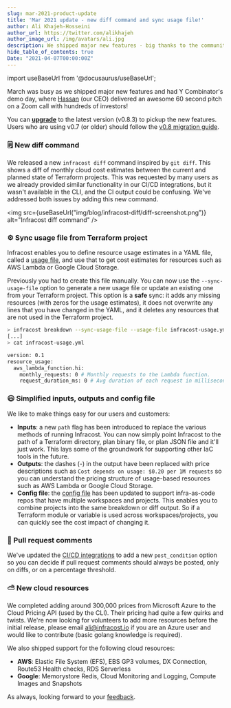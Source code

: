 ```yaml
---
slug: mar-2021-product-update
title: 'Mar 2021 update - new diff command and sync usage file!'
author: Ali Khajeh-Hosseini
author_url: https://twitter.com/alikhajeh
author_image_url: /img/avatars/ali.jpg
description: We shipped major new features - big thanks to the community contributors! Upgrade to pickup these goodies.
hide_table_of_contents: true
Date: "2021-04-07T00:00:00Z"
---
```


import useBaseUrl from '@docusaurus/useBaseUrl';

March was busy as we shipped major new features and had Y Combinator's demo day, where [Hassan](https://twitter.com/hassankhosseini) (our CEO) delivered an awesome 60 second pitch on a Zoom call with hundreds of investors!

You can [**upgrade**](/docs/#1-install-infracost) to the latest version (v0.8.3) to pickup the new features. Users who are using v0.7 (or older) should follow the [v0.8 migration guide](docs/guides/v0.8_migration/).

### 🗒️ New diff command

We released a new `infracost diff` command inspired by `git diff`. This shows a diff of monthly cloud cost estimates between the current and planned state of Terraform projects. This was requested by many users as we already provided similar functionality in our CI/CD integrations, but it wasn't available in the CLI, and the CI output could be confusing. We've addressed both issues by adding this new command.

<img src={useBaseUrl("img/blog/infracost-diff/diff-screenshot.png")} alt="Infracost diff command" />

### ⚙️ Sync usage file from Terraform project

Infracost enables you to define resource usage estimates in a YAML file, called a [usage file](/docs/usage_based_resources), and use that to get cost estimates for resources such as AWS Lambda or Google Cloud Storage.

Previously you had to create this file manually. You can now use the `--sync-usage-file` option to generate a new usage file or update an existing one from your Terraform project. This option is a **safe** sync: it adds any missing resources (with zeros for the usage estimates), it does not overwrite any lines that you have changed in the YAML, and it deletes any resources that are not used in the Terraform project.

  ```sh
  > infracost breakdown --sync-usage-file --usage-file infracost-usage.yml --path /code
  [...]
  > cat infracost-usage.yml

  version: 0.1
  resource_usage:
    aws_lambda_function.hi:
      monthly_requests: 0 # Monthly requests to the Lambda function.
      request_duration_ms: 0 # Avg duration of each request in milliseconds.
  ```

### 😃 Simplified inputs, outputs and config file

We like to make things easy for our users and customers:

- **Inputs**: a new `path` flag has been introduced to replace the various methods of running Infracost. You can now simply point Infracost to the path of a Terraform directory, plan binary file, or plan JSON file and it'll just work. This lays some of the groundwork for supporting other IaC tools in the future.
- **Outputs**: the dashes (-) in the output have been replaced with price descriptions such as `Cost depends on usage: $0.20 per 1M requests` so you can understand the pricing structure of usage-based resources such as AWS Lambda or Google Cloud Storage.
- **Config file**: the [config file](/docs/multi_project/config_file) has been updated to support infra-as-code repos that have multiple workspaces and projects. This enables you to combine projects into the same breakdown or diff output. So if a Terraform module or variable is used across workspaces/projects, you can quickly see the cost impact of changing it.

### 🚀 Pull request comments

We've updated the [CI/CD integrations](/docs/integrations/cicd) to add a new `post_condition` option so you can decide if pull request comments should always be posted, only on diffs, or on a percentage threshold.

### ⛅ New cloud resources

We completed adding around 300,000 prices from Microsoft Azure to the Cloud Pricing API (used by the CLI). Their pricing had quite a few quirks and twists. We're now looking for volunteers to add more resources before the initial release, please email ali@infracost.io if you are an Azure user and would like to contribute (basic golang knowledge is required).

We also shipped support for the following cloud resources:
- **AWS**: Elastic File System (EFS), EBS GP3 volumes, DX Connection, Route53 Health checks, RDS Serverless
- **Google**: Memorystore Redis, Cloud Monitoring and Logging, Compute Images and Snapshots

As always, looking forward to your [feedback](mailto:hello@infracost.io).
